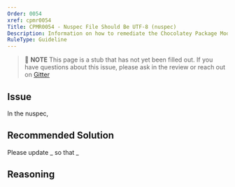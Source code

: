 ```yaml
---
Order: 0054
xref: cpmr0054
Title: CPMR0054 - Nuspec File Should Be UTF-8 (nuspec)
Description: Information on how to remediate the Chocolatey Package Moderation Rule 0054
RuleType: Guideline
---
```


<?! Include "../../../../../shared/package-validator-rule-guideline.txt" /?>

> :memo: **NOTE** This page is a stub that has not yet been filled out. If you have questions about this issue, please ask in the review or reach out on [Gitter](https://gitter.im/chocolatey/chocolatey.org)

## Issue

In the nuspec,

## Recommended Solution

Please update _ so that _

## Reasoning
